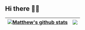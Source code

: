 ## Hi there 🥷🏻

| <a href="https://github.com/anuraghazra/github-readme-stats"><img align="center" src="https://github-readme-stats.vercel.app/api?username=matthewsia98&show_icons=true&count_private=true&include_all_commits=true&theme=tokyonight&hide_border=true" alt="Matthew's github stats" /></a> | <a href="https://github.com/anuraghazra/github-readme-stats"><img align="center" src="https://github-readme-stats.vercel.app/api/top-langs/?username=matthewsia98&layout=compact&langs_count=10&hide_languages=html&theme=tokyonight&hide_border=true" /></a> |
| ------------- | ------------- |
